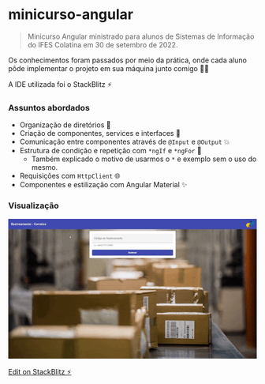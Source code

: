 # minicurso-angular

> Minicurso Angular ministrado para alunos de Sistemas de Informação do IFES Colatina em 30 de setembro de 2022.

Os conhecimentos foram passados por meio da prática, onde cada aluno pôde implementar o projeto em sua máquina junto comigo 👨‍💻

A IDE utilizada foi o StackBlitz ⚡

### Assuntos abordados

- Organização de diretórios 📁
- Criação de componentes, services e interfaces 🧩
- Comunicação entre componentes através de `@Input` e `@Output` 💥
- Estrutura de condição e repetição com `*ngIf` e `*ngFor` 💫
  - Também explicado o motivo de usarmos o `*` e exemplo sem o uso do mesmo.
- Requisições com `HttpClient` 🌐
- Componentes e estilização com Angular Material ✨

### Visualização

![](https://github.com/dougmbarcellos/minicurso-angular/blob/main/example/mini%20curso%20angular.gif)

[Edit on StackBlitz ⚡️](https://stackblitz.com/edit/angular-ivy-sfmy1n)
